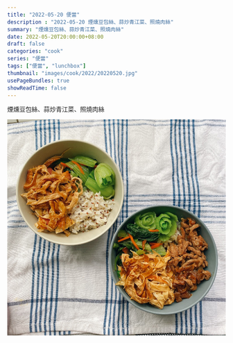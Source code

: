 ```yaml
---
title: "2022-05-20 便當"
description : "2022-05-20 煙燻豆包絲、蒜炒青江菜、照燒肉絲"
summary: "煙燻豆包絲、蒜炒青江菜、照燒肉絲"
date: 2022-05-20T20:00:00+08:00
draft: false
categories: "cook"
series: "便當"
tags: ["便當", "lunchbox"]
thumbnail: "images/cook/2022/20220520.jpg"
usePageBundles: true
showReadTime: false
---
```


煙燻豆包絲、蒜炒青江菜、照燒肉絲

![2022-05-20 煙燻豆包絲、蒜炒青江菜、照燒肉絲](20220520_bento_1.jpg)
